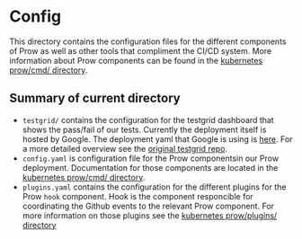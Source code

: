 # Config

This directory contains the configuration files for the different
components of Prow as well as other tools that compliment the CI/CD
system. More information about Prow components can be found in the
[kubernetes prow/cmd/
directory](https://github.com/kubernetes/test-infra/blob/master/prow/cmd).

## Summary of current directory

-   `testgrid/` contains the configuration for the testgrid dashboard
    that shows the pass/fail of our tests. Currently the deployment
    itself is hosted by Google. The deployment yaml that Google is using
    is
    [here](https://github.com/GoogleCloudPlatform/testgrid/tree/master/cluster/prod/knative).
    For a more detailed overview see the [original testgrid
    repo](https://github.com/GoogleCloudPlatform/testgrid).
-   `config.yaml` is configuration file for the Prow componentsin our
    Prow deployment. Documentation for those components are located in
    the [kubernetes prow/cmd/
    directory](https://github.com/kubernetes/test-infra/blob/master/prow/cmd).
-   `plugins.yaml` contains the configuration for the different plugins
    for the Prow `hook` component. Hook is the component responcible for
    coordinating the Github events to the relevant Prow component. For
    more information on those plugins see the [kubernetes prow/plugins/
    directory](https://github.com/kubernetes/test-infra/tree/master/prow/plugins)

